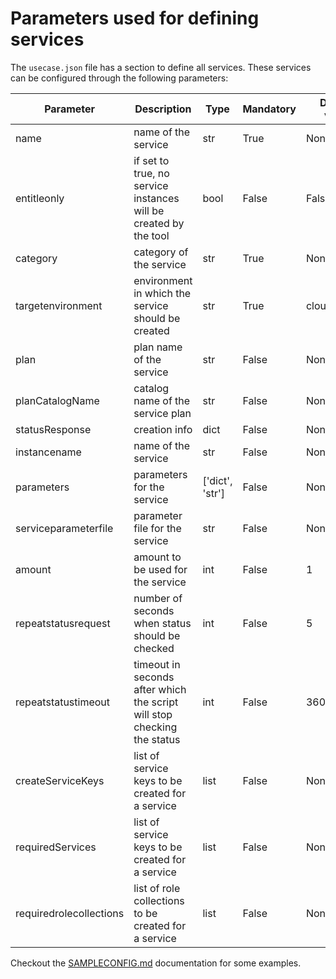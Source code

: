 # Parameters used for defining services

The `usecase.json` file has a section to define all services. These services can be configured through the following parameters:

| Parameter | Description | Type  | Mandatory | Default value |
|---|---|---|---|---|
| name | name of the service | str | True | None |
| entitleonly | if set to true, no service instances will be created by the tool | bool | False | False |
| category | category of the service | str | True | None |
| targetenvironment | environment in which the service should be created | str | True | cloudfoundry |
| plan | plan name of the service | str | False | None |
| planCatalogName | catalog name of the service plan | str | False | None |
| statusResponse | creation info | dict | False | None |
| instancename | name of the service | str | False | None |
| parameters | parameters for the service | ['dict', 'str'] | False | None |
| serviceparameterfile | parameter file for the service | str | False | None |
| amount | amount to be used for the service | int | False | 1 |
| repeatstatusrequest | number of seconds when status should be checked | int | False | 5 |
| repeatstatustimeout | timeout in seconds after which the script will stop checking the status | int | False | 3600 |
| createServiceKeys | list of service keys to be created for a service  | list | False | None |
| requiredServices | list of service keys to be created for a service  | list | False | None |
| requiredrolecollections | list of role collections to be created for a service | list | False | None |

Checkout the [SAMPLECONFIG.md](/docs/SAMPLECONFIG.md) documentation for some examples.